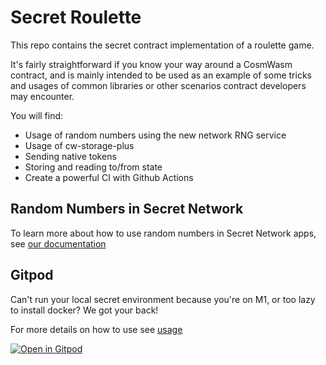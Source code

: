 # Secret Roulette

This repo contains the secret contract implementation of a roulette game. 

It's fairly straightforward if you know your way around a CosmWasm contract, and is mainly intended to be used as an example of some tricks and usages of common libraries or other scenarios contract developers may encounter.

You will find:

* Usage of random numbers using the new network RNG service
* Usage of cw-storage-plus
* Sending native tokens
* Storing and reading to/from state
* Create a powerful CI with Github Actions

## Random Numbers in Secret Network

To learn more about how to use random numbers in Secret Network apps, see [our documentation](https://github.com/scrtlabs/SecretNetwork/blob/master/docs/random-usage.md)

## Gitpod

Can't run your local secret environment because you're on M1, or too lazy to install docker? We got your back!

For more details on how to use see [usage](docs/gitpod.md)

[![Open in Gitpod](https://gitpod.io/button/open-in-gitpod.svg)](https://gitpod.io/#https://github.com/scrtlabs/rps)
